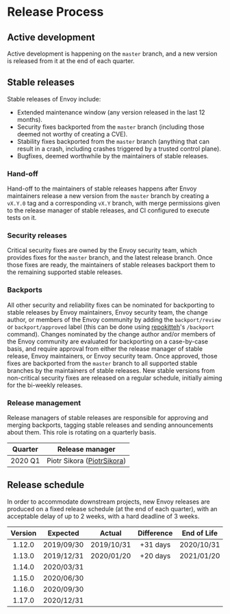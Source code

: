 # Release Process

## Active development

Active development is happening on the `master` branch, and a new version is released from it
at the end of each quarter.

## Stable releases

Stable releases of Envoy include:

* Extended maintenance window (any version released in the last 12 months).
* Security fixes backported from the `master` branch (including those deemed not worthy
  of creating a CVE).
* Stability fixes backported from the `master` branch (anything that can result in a crash,
  including crashes triggered by a trusted control plane).
* Bugfixes, deemed worthwhile by the maintainers of stable releases.

### Hand-off

Hand-off to the maintainers of stable releases happens after Envoy maintainers release a new
version from the `master` branch by creating a `vX.Y.0` tag and a corresponding `vX.Y` branch,
with merge permissions given to the release manager of stable releases, and CI configured to
execute tests on it.

### Security releases

Critical security fixes are owned by the Envoy security team, which provides fixes for the
`master` branch, and the latest release branch. Once those fixes are ready, the maintainers
of stable releases backport them to the remaining supported stable releases.

### Backports

All other security and reliability fixes can be nominated for backporting to stable releases
by Envoy maintainers, Envoy security team, the change author, or members of the Envoy community
by adding the `backport/review` or `backport/approved` label (this can be done using [repokitteh]'s
`/backport` command). Changes nominated by the change author and/or members of the Envoy community
are evaluated for backporting on a case-by-case basis, and require approval from either the release
manager of stable release, Envoy maintainers, or Envoy security team. Once approved, those fixes
are backported from the `master` branch to all supported stable branches by the maintainers of
stable releases. New stable versions from non-critical security fixes are released on a regular
schedule, initially aiming for the bi-weekly releases.

### Release management

Release managers of stable releases are responsible for approving and merging backports, tagging
stable releases and sending announcements about them. This role is rotating on a quarterly basis.

| Quarter |       Release manager        |
|:-------:|:----------------------------:|
| 2020 Q1 | Piotr Sikora ([PiotrSikora]) |

## Release schedule

In order to accommodate downstream projects, new Envoy releases are produced on a fixed release
schedule (at the end of each quarter), with an acceptable delay of up to 2 weeks, with a hard
deadline of 3 weeks.

| Version |  Expected  |   Actual   | Difference | End of Life |
|:-------:|:----------:|:----------:|:----------:|:-----------:|
| 1.12.0  | 2019/09/30 | 2019/10/31 |  +31 days  | 2020/10/31  |
| 1.13.0  | 2019/12/31 | 2020/01/20 |  +20 days  | 2021/01/20  |
| 1.14.0  | 2020/03/31 |            |            |             |
| 1.15.0  | 2020/06/30 |            |            |             |
| 1.16.0  | 2020/09/30 |            |            |             |
| 1.17.0  | 2020/12/31 |            |            |             |


[repokitteh]: https://github.com/repokitteh
[PiotrSikora]: https://github.com/PiotrSikora
